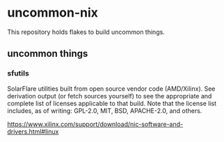# uncommon-nix

This repository holds flakes to build uncommon things.

## uncommon things

### sfutils

SolarFlare utilities built from open source vendor code (AMD/Xilinx).
See derivation output (or fetch sources yourself) to see the appropriate and complete list of licenses applicable to that build.
Note that the license list includes, as of writing: GPL-2.0, MIT, BSD, APACHE-2.0, and others.

https://www.xilinx.com/support/download/nic-software-and-drivers.html#linux
